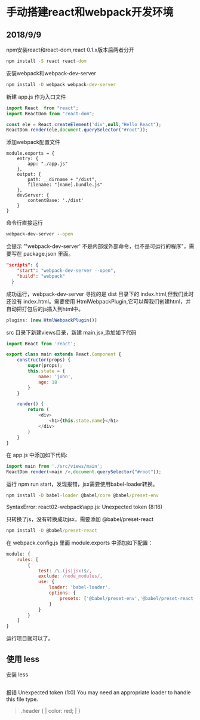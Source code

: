 手动搭建react和webpack开发环境
======

2018/9/9
------

npm安装react和react-dom,react 0.1.x版本后两者分开
```cmd
npm install -S react react-dom
```

安装webpack和webpack-dev-server
```cmd
npm install -D webpack webpack-dev-server
```

新建 app.js 作为入口文件
```javascript
import React  from "react";
import ReactDom from "react-dom";

const ele = React.createElement('div',null,"Hello React");
ReactDom.render(ele,document.querySelector("#root"));
```

添加webpack配置文件
```javscript
module.exports = {
    entry: {
        app: "./app.js"
    },
    output: {
        path: __dirname + "/dist",
        filename: "[name].bundle.js"
    },
    devServer: {
        contentBase: './dist'
    }
}
```

命令行直接运行
```cmd
webpack-dev-server --open
```
会提示 "'webpack-dev-server' 不是内部或外部命令，也不是可运行的程序"，需要写在 package.json 里面。
```json
"scripts": {
    "start": "webpack-dev-server --open",
    "build": "webpack"
  }
```

成功运行，webpack-dev-server 寻找的是 dist 目录下的 index.html,但我们此时还没有 index.html。需要使用 HtmlWebpackPlugin,它可以帮我们创建html，并自动把打包后的js插入到html中。

```javascript
plugins: [new HtmlWebpackPlugin()]
```


src 目录下新建views目录，新建 main.jsx,添加如下代码
```javascript
import React from 'react';

export class main extends React.Component {
    constructor(props) {
        super(props);
        this.state = {
            name: 'john',
            age: 18
        }
    }

    render() {
        return (
            <div>
                <h1>{this.state.name}</h1>
            </div>
        )
    }
}
```

在 app.js 中添加如下代码:
```javascript
import main from './src/views/main';
ReactDom.render(<main />,document.querySelector("#root"));
```

运行 npm run start，发现报错，jsx需要使用babel-loader转换。

```cmd
npm install -D babel-loader @babel/core @babel/preset-env
```

SyntaxError: react02-webpack\app.js: Unexpected token (8:16)

只转换了js，没有转换成功jsx，需要添加 @babel/preset-react

```cmd
npm install -D @babel/preset-react
```

在 webpack.config.js 里面 module.exports 中添加如下配置：

```javascript
module: {
    rules: [
        {
            test: /\.(js|jsx)$/,
            exclude: /node_modules/,
            use: {
                loader: 'babel-loader',
                options: {
                    presets: ['@babel/preset-env','@babel/preset-react']
                }
            }
        }
    ]
}
```

运行项目就可以了。

使用 less
------

安装 less 

```cmd

```

报错
Unexpected token (1:0)
You may need an appropriate loader to handle this file type.
> .header {
|   color: red;
| }

